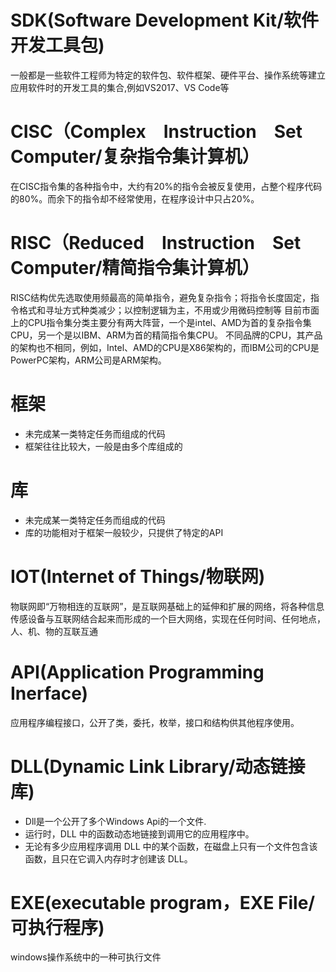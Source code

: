 # SDK(Software Development Kit/软件开发工具包)
一般都是一些软件工程师为特定的软件包、软件框架、硬件平台、操作系统等建立应用软件时的开发工具的集合,例如VS2017、VS Code等

# CISC（Complex　Instruction　Set　Computer/复杂指令集计算机）
在CISC指令集的各种指令中，大约有20%的指令会被反复使用，占整个程序代码的80%。而余下的指令却不经常使用，在程序设计中只占20%。

# RISC（Reduced　Instruction　Set　Computer/精简指令集计算机）
RISC结构优先选取使用频最高的简单指令，避免复杂指令；将指令长度固定，指令格式和寻址方式种类减少；以控制逻辑为主，不用或少用微码控制等
目前市面上的CPU指令集分类主要分有两大阵营，一个是intel、AMD为首的复杂指令集CPU，另一个是以IBM、ARM为首的精简指令集CPU。
不同品牌的CPU，其产品的架构也不相同，例如，Intel、AMD的CPU是X86架构的，而IBM公司的CPU是PowerPC架构，ARM公司是ARM架构。

# 框架
* 未完成某一类特定任务而组成的代码
* 框架往往比较大，一般是由多个库组成的

# 库
* 未完成某一类特定任务而组成的代码
* 库的功能相对于框架一般较少，只提供了特定的API

# IOT(Internet of Things/物联网)
物联网即“万物相连的互联网”，是互联网基础上的延伸和扩展的网络，将各种信息传感设备与互联网结合起来而形成的一个巨大网络，实现在任何时间、任何地点，人、机、物的互联互通

# API(Application Programming Inerface)
应用程序编程接口，公开了类，委托，枚举，接口和结构供其他程序使用。

# DLL(Dynamic Link Library/动态链接库)

* Dll是一个公开了多个Windows Api的一个文件.
* 运行时，DLL 中的函数动态地链接到调用它的应用程序中。
* 无论有多少应用程序调用 DLL 中的某个函数，在磁盘上只有一个文件包含该函数，且只在它调入内存时才创建该 DLL。

# EXE(executable program，EXE File/可执行程序)
windows操作系统中的一种可执行文件